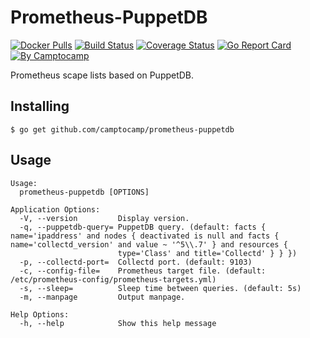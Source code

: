 Prometheus-PuppetDB
===================

[![Docker Pulls](https://img.shields.io/docker/pulls/camptocamp/prometheus-puppetdb.svg)](https://hub.docker.com/r/camptocamp/prometheus-puppetdb/)
[![Build Status](https://img.shields.io/travis/camptocamp/prometheus-puppetdb/master.svg)](https://travis-ci.org/camptocamp/prometheus-puppetdb)
[![Coverage Status](https://img.shields.io/coveralls/camptocamp/prometheus-puppetdb.svg)](https://coveralls.io/r/camptocamp/prometheus-puppetdb?branch=master)
[![Go Report Card](https://goreportcard.com/badge/github.com/camptocamp/prometheus-puppetdb)](https://goreportcard.com/report/github.com/camptocamp/prometheus-puppetdb)
[![By Camptocamp](https://img.shields.io/badge/by-camptocamp-fb7047.svg)](http://www.camptocamp.com)


Prometheus scape lists based on PuppetDB.


## Installing

```shell
$ go get github.com/camptocamp/prometheus-puppetdb
```

## Usage

```shell
Usage:
  prometheus-puppetdb [OPTIONS]

Application Options:
  -V, --version         Display version.
  -q, --puppetdb-query= PuppetDB query. (default: facts { name='ipaddress' and nodes { deactivated is null and facts { name='collectd_version' and value ~ '^5\\.7' } and resources {
                        type='Class' and title='Collectd' } } })
  -p, --collectd-port=  Collectd port. (default: 9103)
  -c, --config-file=    Prometheus target file. (default: /etc/prometheus-config/prometheus-targets.yml)
  -s, --sleep=          Sleep time between queries. (default: 5s)
  -m, --manpage         Output manpage.

Help Options:
  -h, --help            Show this help message
```

